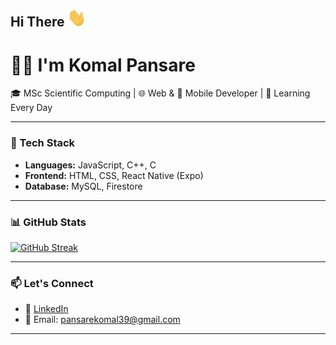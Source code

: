 <h2> Hi There <img src="https://github.com/ABSphreak/ABSphreak/blob/master/gifs/Hi.gif" width="30px"></h2>
 

# 👩‍💻 I'm Komal Pansare
🎓 MSc Scientific Computing | 🌐 Web & 📱 Mobile Developer | 🚀 Learning Every Day

---

### 🚀 Tech Stack
- **Languages:** JavaScript, C++, C 
- **Frontend:** HTML, CSS, React Native (Expo)  
- **Database:** MySQL, Firestore  

---


### 📊 GitHub Stats

[![GitHub Streak](https://streak-stats.demolab.com?user=Pansarekomal039&theme=radical)](https://git.io/streak-stats)




---

### 📫 Let's Connect
- 🔗 [LinkedIn](https://www.linkedin.com/in/komal-pansare-7321b3267/)
- 📧 Email: pansarekomal39@gmail.com

<!--
### 💡 Fun Facts
- 🌱 Currently exploring full-stack development
- ✨ Love turning ideas into real apps
- ☕ Always up for coffee & code!
-->
---
